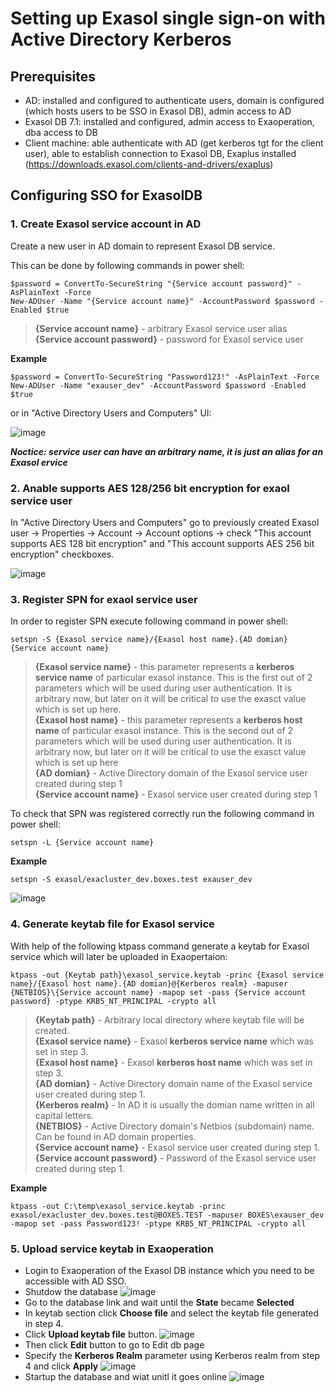 # Setting up Exasol single sign-on with Active Directory Kerberos
## Prerequisites
* AD: installed and configured to authenticate users, domain is configured (which hosts users to be SSO in Exasol DB), admin access to AD
* Exasol DB 7.1: installed and configured, admin access to Exaoperation, dba access to DB
* Client machine: able authenticate with AD (get kerberos tgt for the client user), able to establish connection to Exasol DB, Exaplus installed (https://downloads.exasol.com/clients-and-drivers/exaplus)

## Configuring SSO for ExasolDB
###  1. Create Exasol service account in AD
Create a new user in AD domain to represent Exasol DB service.

This can be done by following commands in power shell:
```
$password = ConvertTo-SecureString "{Service account password}" -AsPlainText -Force
New-ADUser -Name "{Service account name}" -AccountPassword $password -Enabled $true
```
> **{Service account name}** \- arbitrary Exasol service user alias \
> **{Service account password}** \- password for Exasol service user

**Example**
```
$password = ConvertTo-SecureString "Password123!" -AsPlainText -Force
New-ADUser -Name "exauser_dev" -AccountPassword $password -Enabled $true
```


or in "Active Directory Users and Computers" UI:

![image](https://github.com/exasol/public-knowledgebase/assets/20660165/db244eca-d0fc-4a1c-80bb-5a8ae83ebba6)

***Noctice: service user can have an arbitrary name, it is just an alias for an Exasol ervice***

###  2. Anable supports AES 128/256 bit encryption for exaol service user
In "Active Directory Users and Computers" go to previously created Exasol user -> Properties -> Account -> Account options -> check "This account supports AES 128 bit encryption" and "This account supports AES 256 bit encryption" checkboxes.

![image](https://github.com/exasol/public-knowledgebase/assets/20660165/3d209665-3cce-42d7-999d-9e14e7b5749c)

###  3. Register SPN for exaol service user
In order to register SPN execute following command in power shell: 

```
setspn -S {Exasol service name}/{Exasol host name}.{AD domian} {Service account name}
```

> **{Exasol service name}** \- this parameter represents a **kerberos service name** of particular exasol instance. This is the first out of 2 parameters which will be used during user authentication. It is arbitrary now, but later on it will be critical to use the exasct value which is set up here.\
> **{Exasol host name}** \- this parameter represents a **kerberos host name** of particular exasol instance. This is the second out of 2 parameters which will be used during user authentication. It is arbitrary now, but later on it will be critical to use the exasct value which is set up here\
> **{AD domian}** \- Active Directory domain of the Exasol service user created during step 1\
> **{Service account name}** \- Exasol service user created during step 1

To check that SPN was registered correctly run the following command in power shell:
```
setspn -L {Service account name}
```

**Example**
```
setspn -S exasol/exacluster_dev.boxes.test exauser_dev
```
![image](https://github.com/exasol/public-knowledgebase/assets/20660165/0068e6da-822b-4a10-b259-588dc2ba2daf)

###  4. Generate keytab file for Exasol service
With help of the following ktpass command generate a keytab for Exasol service which will later be uploaded in Exaopertaion:

```
ktpass -out {Keytab path}\exasol_service.keytab -princ {Exasol service name}/{Exasol host name}.{AD domian}@{Kerberos realm} -mapuser {NETBIOS}\{Service account name} -mapop set -pass {Service account password} -ptype KRB5_NT_PRINCIPAL -crypto all
```
> **{Keytab path}** \- Arbitrary local directory where keytab file will be created. \
> **{Exasol service name}** \- Exasol **kerberos service name** which was set in step 3. \
> **{Exasol host name}** \- Exasol **kerberos host name** which was set in step 3. \
> **{AD domian}** \- Active Directory domain name of the Exasol service user created during step 1. \
> **{Kerberos realm}** \- In AD it is usually the domian name written in all capital letters. \
> **{NETBIOS}** \- Active Directory domain's Netbios (subdomain) name. Can be found in AD domain properties. \
> **{Service account name}** \- Exasol service user created during step 1. \
> **{Service account password}** \- Password of the Exasol service user created during step 1.

**Example**
```
ktpass -out C:\temp\exasol_service.keytab -princ exasol/exacluster_dev.boxes.test@BOXES.TEST -mapuser BOXES\exauser_dev -mapop set -pass Password123! -ptype KRB5_NT_PRINCIPAL -crypto all
```

###  5. Upload service keytab in Exaoperation
* Login to Exaoperation of the Exasol DB instance which you need to be accessible with AD SSO.
* Shutdow the database
![image](https://github.com/exasol/public-knowledgebase/assets/20660165/22bb6371-7c1d-49aa-99ad-48a71b2314af)
* Go to the database link and wait until the **State** became **Selected**
* In keytab section click **Choose file** and select the keytab file generated in step 4.
* Click **Upload keytab file** button.
![image](https://github.com/exasol/public-knowledgebase/assets/20660165/b6585dbf-ef95-4a80-a5c3-dcd0bba3b39e)
* Then click **Edit** button to go to Edit db page
* Specify the **Kerberos Realm** parameter using Kerberos realm from step 4 and click **Apply**
![image](https://github.com/exasol/public-knowledgebase/assets/20660165/a8a79d0d-4507-443c-b3f7-24b625e0d930)
* Startup the database and wiat unitl it goes online
![image](https://github.com/exasol/public-knowledgebase/assets/20660165/966fca88-1c6b-485d-bbc8-648d9247b197)


